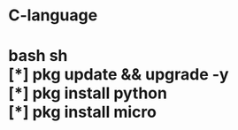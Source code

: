 # C-language
<h1>bash sh
<br>
[*] pkg update && upgrade -y
<br>
[*] pkg install python
<br>
[*] pkg install micro
</h1>
